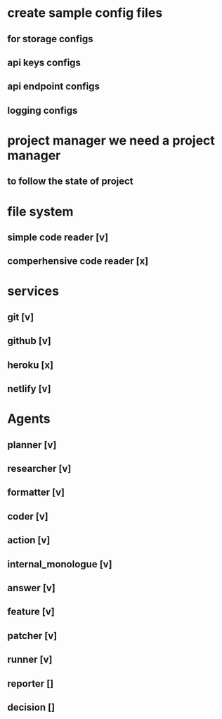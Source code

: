 # create sample config files 

## for storage configs
## api keys configs
## api endpoint configs
## logging configs

# project manager we need a project manager
## to follow the state of project

# file system
## simple code reader [v]
## comperhensive code reader [x]

# services
## git [v]
## github [v]
## heroku [x]
## netlify [v]

# Agents
## planner [v]
## researcher [v]
## formatter [v]
## coder [v]
## action [v]
## internal_monologue [v]
## answer [v]
## feature [v]
## patcher [v]
## runner [v]
## reporter []
## decision []